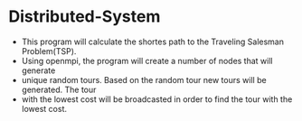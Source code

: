 # Distributed-System
 * This program will calculate the shortes path to the Traveling Salesman Problem(TSP). 
 * Using openmpi, the program will create a number of nodes that will generate
 * unique random tours. Based on the random tour new tours will be generated. The tour
 * with the lowest cost will be broadcasted in order to find the tour with the lowest cost.
